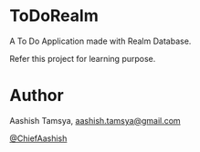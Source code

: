 # ToDoRealm
A To Do Application made with Realm Database.

Refer this project for learning purpose.

# Author

Aashish Tamsya, aashish.tamsya@gmail.com

[@ChiefAashish](https://twitter.com/chiefaashish)


